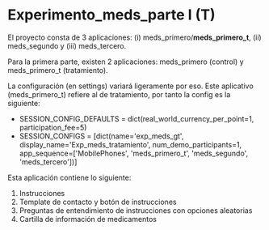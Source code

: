 # Experimento_meds_parte I (T)

El proyecto consta de 3 aplicaciones: (i) meds_primero/**meds_primero_t**, (ii) meds_segundo y (iii) meds_tercero.

Para la primera parte, existen 2 aplicaciones: meds_primero (control) y meds_primero_t (tratamiento).

La configuración (en settings) variará ligeramente por eso. Este aplicativo (meds_primero_t) refiere al de tratamiento, por tanto la config es la siguiente:

- SESSION_CONFIG_DEFAULTS = dict(real_world_currency_per_point=1, participation_fee=5)
- SESSION_CONFIGS = [dict(name='exp_meds_gt', display_name='Exp_meds_tratamiento', num_demo_participants=1, app_sequence=['MobilePhones', 'meds_primero_t', 'meds_segundo', 'meds_tercero'])]


Esta aplicación contiene lo siguiente:
1. Instrucciones
2. Template de contacto y botón de instrucciones
3. Preguntas de entendimiento de instrucciones con opciones aleatorias
4. Cartilla de información de medicamentos

